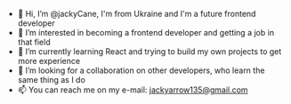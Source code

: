 - 👋 Hi, I’m @jackyCane, I'm from Ukraine and I'm a future frontend developer
- 👀 I’m interested in becoming a frontend developer and getting a job in that field
- 🌱 I’m currently learning React and trying to build my own projects to get more experience
- 💞️ I’m looking for a collaboration on other developers, who learn the same thing as I do
- 📫 You can reach me on my e-mail: jackyarrow135@gmail.com

<!---
jackyCane/jackyCane is a ✨ special ✨ repository because its `README.md` (this file) appears on your GitHub profile.
You can click the Preview link to take a look at your changes.
--->
